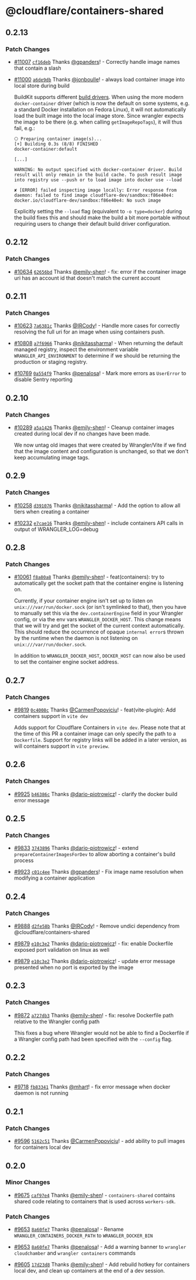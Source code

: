 # @cloudflare/containers-shared

## 0.2.13

### Patch Changes

- [#11007](https://github.com/cloudflare/workers-sdk/pull/11007) [`cf16deb`](https://github.com/cloudflare/workers-sdk/commit/cf16debb668a1ffb69cba9171048c5a295dde6c6) Thanks [@gpanders](https://github.com/gpanders)! - Correctly handle image names that contain a slash

- [#11000](https://github.com/cloudflare/workers-sdk/pull/11000) [`a6de9db`](https://github.com/cloudflare/workers-sdk/commit/a6de9db65185ba40e8a7fcecc5d9e79287c04d2f) Thanks [@jonboulle](https://github.com/jonboulle)! - always load container image into local store during build

  BuildKit supports different [build drivers](https://docs.docker.com/build/builders/drivers/). When using the more modern `docker-container` driver (which is now the default on some systems, e.g. a standard Docker installation on Fedora Linux), it will not automatically load the built image into the local image store. Since wrangler expects the image to be there (e.g. when calling `getImageRepoTags`), it will thus fail, e.g.:

  ```
  ⎔ Preparing container image(s)...
  [+] Building 0.3s (8/8) FINISHED                                                                                                                                                                                                     docker-container:default

  [...]

  WARNING: No output specified with docker-container driver. Build result will only remain in the build cache. To push result image into registry use --push or to load image into docker use --load

  ✘ [ERROR] failed inspecting image locally: Error response from daemon: failed to find image cloudflare-dev/sandbox:f86e40e4: docker.io/cloudflare-dev/sandbox:f86e40e4: No such image

  ```

  Explicitly setting the `--load` flag (equivalent to `-o type=docker`) during the build fixes this and should make the build a bit more portable without requiring users to change their default build driver configuration.

## 0.2.12

### Patch Changes

- [#10634](https://github.com/cloudflare/workers-sdk/pull/10634) [`62656bd`](https://github.com/cloudflare/workers-sdk/commit/62656bd8863e650e498552d5dff5f281f5506c4e) Thanks [@emily-shen](https://github.com/emily-shen)! - fix: error if the container image uri has an account id that doesn't match the current account

## 0.2.11

### Patch Changes

- [#10623](https://github.com/cloudflare/workers-sdk/pull/10623) [`7a6381c`](https://github.com/cloudflare/workers-sdk/commit/7a6381c4f9494dd871f70c305763d22e7049a0be) Thanks [@IRCody](https://github.com/IRCody)! - Handle more cases for correctly resolving the full uri for an image when using containers push.

- [#10808](https://github.com/cloudflare/workers-sdk/pull/10808) [`a7f6966`](https://github.com/cloudflare/workers-sdk/commit/a7f6966825df066e7d9e254164471a1916b40247) Thanks [@nikitassharma](https://github.com/nikitassharma)! - When returning the default managed registry, inspect the environment variable
  `WRANGLER_API_ENVIRONMENT` to determine if we should be returning the production
  or staging registry.

- [#10769](https://github.com/cloudflare/workers-sdk/pull/10769) [`0a554f9`](https://github.com/cloudflare/workers-sdk/commit/0a554f9323bb323c97dd07cfb5805ea5d20b371d) Thanks [@penalosa](https://github.com/penalosa)! - Mark more errors as `UserError` to disable Sentry reporting

## 0.2.10

### Patch Changes

- [#10289](https://github.com/cloudflare/workers-sdk/pull/10289) [`a5a1426`](https://github.com/cloudflare/workers-sdk/commit/a5a1426a9ead85d2518f01fde0c1dbc02f98c4df) Thanks [@emily-shen](https://github.com/emily-shen)! - Cleanup container images created during local dev if no changes have been made.

  We now untag old images that were created by Wrangler/Vite if we find that the image content and configuration is unchanged, so that we don't keep accumulating image tags.

## 0.2.9

### Patch Changes

- [#10258](https://github.com/cloudflare/workers-sdk/pull/10258) [`d391076`](https://github.com/cloudflare/workers-sdk/commit/d39107694b6bd9d63f15b529798aba0fd9a43643) Thanks [@nikitassharma](https://github.com/nikitassharma)! - Add the option to allow all tiers when creating a container

- [#10232](https://github.com/cloudflare/workers-sdk/pull/10232) [`e7cae16`](https://github.com/cloudflare/workers-sdk/commit/e7cae16d5be9a8a0487ffab351ccf8f27808524f) Thanks [@emily-shen](https://github.com/emily-shen)! - include containers API calls in output of WRANGLER_LOG=debug

## 0.2.8

### Patch Changes

- [#10061](https://github.com/cloudflare/workers-sdk/pull/10061) [`f8a80a8`](https://github.com/cloudflare/workers-sdk/commit/f8a80a807576f7fa6d9eca37d297c50793bca188) Thanks [@emily-shen](https://github.com/emily-shen)! - feat(containers): try to automatically get the socket path that the container engine is listening on.

  Currently, if your container engine isn't set up to listen on `unix:///var/run/docker.sock` (or isn't symlinked to that), then you have to manually set this via the `dev.containerEngine` field in your Wrangler config, or via the env vars `WRANGLER_DOCKER_HOST`. This change means that we will try and get the socket of the current context automatically. This should reduce the occurrence of opaque `internal error`s thrown by the runtime when the daemon is not listening on `unix:///var/run/docker.sock`.

  In addition to `WRANGLER_DOCKER_HOST`, `DOCKER_HOST` can now also be used to set the container engine socket address.

## 0.2.7

### Patch Changes

- [#9819](https://github.com/cloudflare/workers-sdk/pull/9819) [`0c4008c`](https://github.com/cloudflare/workers-sdk/commit/0c4008ce183c82ebff8eac2469ff9a8256cffa5f) Thanks [@CarmenPopoviciu](https://github.com/CarmenPopoviciu)! - feat(vite-plugin): Add containers support in `vite dev`

  Adds support for Cloudflare Containers in `vite dev`. Please note that at the time of this PR a container image can only specify the path to a `Dockerfile`. Support for registry links will be added in a later version, as will containers support in `vite preview`.

## 0.2.6

### Patch Changes

- [#9925](https://github.com/cloudflare/workers-sdk/pull/9925) [`b46386c`](https://github.com/cloudflare/workers-sdk/commit/b46386c0b245ef1d64e6e7dcff4e421002a3158c) Thanks [@dario-piotrowicz](https://github.com/dario-piotrowicz)! - clarify the docker build error message

## 0.2.5

### Patch Changes

- [#9833](https://github.com/cloudflare/workers-sdk/pull/9833) [`3743896`](https://github.com/cloudflare/workers-sdk/commit/3743896120baa530c1b6d4cb7eeda27847b2db44) Thanks [@dario-piotrowicz](https://github.com/dario-piotrowicz)! - extend `prepareContainerImagesForDev` to allow aborting a container's build process

- [#9923](https://github.com/cloudflare/workers-sdk/pull/9923) [`c01c4ee`](https://github.com/cloudflare/workers-sdk/commit/c01c4ee6affd0acf2f678d9c562f4a7d6db82465) Thanks [@gpanders](https://github.com/gpanders)! - Fix image name resolution when modifying a container application

## 0.2.4

### Patch Changes

- [#9888](https://github.com/cloudflare/workers-sdk/pull/9888) [`d2fe58b`](https://github.com/cloudflare/workers-sdk/commit/d2fe58b33a3172e204ff3a477c4a0d33ab8f2c76) Thanks [@IRCody](https://github.com/IRCody)! - Remove undici dependency from @cloudflare/containers-shared

- [#9879](https://github.com/cloudflare/workers-sdk/pull/9879) [`e10c3e2`](https://github.com/cloudflare/workers-sdk/commit/e10c3e2a6b3049d23b58cbc63eef1756233cf9c3) Thanks [@dario-piotrowicz](https://github.com/dario-piotrowicz)! - fix: enable Dockerfile exposed port validation on linux as well

- [#9879](https://github.com/cloudflare/workers-sdk/pull/9879) [`e10c3e2`](https://github.com/cloudflare/workers-sdk/commit/e10c3e2a6b3049d23b58cbc63eef1756233cf9c3) Thanks [@dario-piotrowicz](https://github.com/dario-piotrowicz)! - update error message presented when no port is exported by the image

## 0.2.3

### Patch Changes

- [#9872](https://github.com/cloudflare/workers-sdk/pull/9872) [`a727db3`](https://github.com/cloudflare/workers-sdk/commit/a727db341a811572623e0a0f361f070a95758776) Thanks [@emily-shen](https://github.com/emily-shen)! - fix: resolve Dockerfile path relative to the Wrangler config path

  This fixes a bug where Wrangler would not be able to find a Dockerfile if a Wrangler config path had been specified with the `--config` flag.

## 0.2.2

### Patch Changes

- [#9718](https://github.com/cloudflare/workers-sdk/pull/9718) [`fb83341`](https://github.com/cloudflare/workers-sdk/commit/fb83341bed6ff6571519eb117db19e3e76a83215) Thanks [@mhart](https://github.com/mhart)! - fix error message when docker daemon is not running

## 0.2.1

### Patch Changes

- [#9596](https://github.com/cloudflare/workers-sdk/pull/9596) [`5162c51`](https://github.com/cloudflare/workers-sdk/commit/5162c5194604f26b2e5018961b761f3450872333) Thanks [@CarmenPopoviciu](https://github.com/CarmenPopoviciu)! - add ability to pull images for containers local dev

## 0.2.0

### Minor Changes

- [#9675](https://github.com/cloudflare/workers-sdk/pull/9675) [`caf97e4`](https://github.com/cloudflare/workers-sdk/commit/caf97e40e5c9d765dcf0bd716cd81d986c496bdc) Thanks [@emily-shen](https://github.com/emily-shen)! - `containers-shared` contains shared code relating to containers that is used across `workers-sdk`.

### Patch Changes

- [#9653](https://github.com/cloudflare/workers-sdk/pull/9653) [`8a60fe7`](https://github.com/cloudflare/workers-sdk/commit/8a60fe76ec5ecc734c0eb9f31b4d60e86d5cb06d) Thanks [@penalosa](https://github.com/penalosa)! - Rename `WRANGLER_CONTAINERS_DOCKER_PATH` to `WRANGLER_DOCKER_BIN`

- [#9653](https://github.com/cloudflare/workers-sdk/pull/9653) [`8a60fe7`](https://github.com/cloudflare/workers-sdk/commit/8a60fe76ec5ecc734c0eb9f31b4d60e86d5cb06d) Thanks [@penalosa](https://github.com/penalosa)! - Add a warning banner to `wrangler cloudchamber` and `wrangler containers` commands

- [#9605](https://github.com/cloudflare/workers-sdk/pull/9605) [`17d23d8`](https://github.com/cloudflare/workers-sdk/commit/17d23d8e5fd54737d1c4b9cb487fd6e85cddc9c8) Thanks [@emily-shen](https://github.com/emily-shen)! - Add rebuild hotkey for containers local dev, and clean up containers at the end of a dev session.
